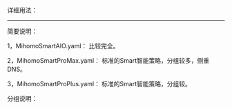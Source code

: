 详细用法：

---------------------------------------------

简要说明：

1，MihomoSmartAIO.yaml：
比较完全。

2，MihomoSmartProMax.yaml：
标准的Smart智能策略，分组较多，侧重DNS。

3，MihomoSmartProPlus.yaml：
标准的Smart智能策略，分组较。



分组说明：

